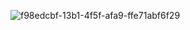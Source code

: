 
![f98edcbf-13b1-4f5f-afa9-ffe71abf6f29](https://user-images.githubusercontent.com/93079628/150775623-1387da83-0b30-4bfa-bae1-6da0b36cbf39.jpg)
